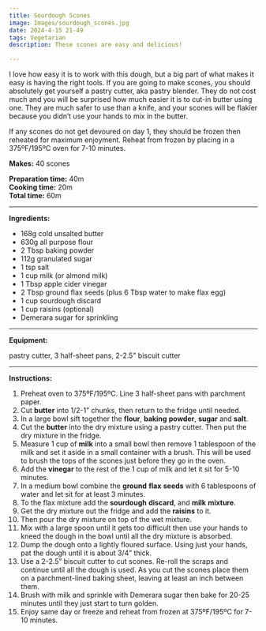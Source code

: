 ```yaml
---
title: Sourdough Scones
image: Images/sourdough_scones.jpg
date: 2024-4-15 21-49
tags: Vegetarian
description: These scones are easy and delicious!

---
```


I love how easy it is to work with this dough, but a big part of what makes it easy is having the right tools. If you are going to make scones, you should absolutely get yourself a pastry cutter, aka pastry blender. They do not cost much and you will be surprised how much easier it is to cut-in butter using one. They are much safer to use than a knife, and your scones will be flakier because you didn’t use your hands to mix in the butter.

If any scones do not get devoured on day 1, they should be frozen then reheated for maximum enjoyment. Reheat from frozen by placing in a 375ºF/195ºC oven for 7-10 minutes.  
 


**Makes:** 40 scones

**Preparation time:** 40m  
**Cooking time:** 20m  
**Total time:** 60m

---

**Ingredients:**

- 168g cold unsalted butter
- 630g all purpose flour
- 2 Tbsp baking powder
- 112g granulated sugar
- 1 tsp salt
- 1 cup milk (or almond milk)
- 1 Tbsp apple cider vinegar
- 2 Tbsp ground flax seeds (plus 6 Tbsp water to make flax egg)
- 1 cup sourdough discard
- 1 cup raisins (optional)
- Demerara sugar for sprinkling



---

**Equipment:** 

pastry cutter, 3 half-sheet pans, 2-2.5" biscuit cutter

---

**Instructions:**

1. Preheat oven to 375ºF/195ºC. Line 3 half-sheet pans with parchment paper.
1. Cut **butter** into 1/2-1” chunks, then return to the fridge until needed.
1. In a large bowl sift together the **flour**, **baking** **powder**, **sugar** and **salt**.
1. Cut the **butter** into the dry mixture using a pastry cutter. Then put the dry mixture in the fridge. 
1. Measure 1 cup of **milk** into a small bowl then remove 1 tablespoon of the milk and set it aside in a small container with a brush. This will be used to brush the tops of the scones just before they go in the oven. 
1. Add the **vinegar** to the rest of the 1 cup of milk and let it sit for 5-10 minutes. 
1. In a medium bowl combine the **ground** **flax** **seeds** with 6 tablespoons of water and let sit for at least 3 minutes.
1. To the flax mixture add the **sourdough** **discard**, and **milk** **mixture**. 
1. Get the dry mixture out the fridge and add the **raisins** to it. 
1. Then pour the dry mixture on top of the wet mixture.
1. Mix with a large spoon until it gets too difficult then use your hands to kneed the dough in the bowl until all the dry mixture is absorbed. 
1. Dump the dough onto a lightly floured surface. Using just your hands, pat the dough until it is about 3/4” thick. 
1. Use a 2-2.5” biscuit cutter to cut scones. Re-roll the scraps and continue until all the dough is used. As you cut the scones place them on a parchment-lined baking sheet, leaving at least an inch between them.
1. Brush with milk and sprinkle with Demerara sugar then bake for 20-25 minutes until they just start to turn golden. 
1. Enjoy same day or freeze and reheat from frozen at 375ºF/195ºC for 7-10 minutes.

